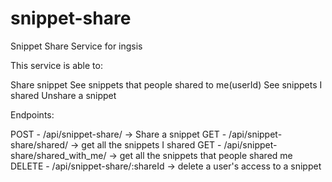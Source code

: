 # snippet-share
Snippet Share Service for ingsis

This service is able to:

Share snippet
See snippets that people shared to me(userId)
See snippets I shared
Unshare a snippet

Endpoints:

POST - /api/snippet-share/ -> Share a snippet
GET - /api/snippet-share/shared/ -> get all the snippets I shared
GET - /api/snippet-share/shared_with_me/ -> get all the snippets that people shared me
DELETE - /api/snippet-share/:shareId -> delete a user's access to a snippet
